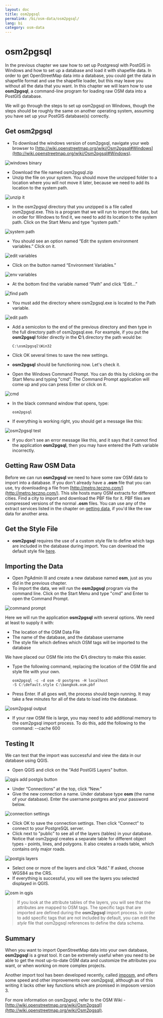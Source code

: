 ```yaml
---
layout: doc
title: osm2pgsql
permalink: /bi/osm-data/osm2pgsql/
lang: bi
category: osm-data
---
```


osm2pgsql
==========
In the previous chapter we saw how to set up Postgresql with PostGIS in Windows and
how to set up a database and load it with shapefile data. In order to get OpenStreetMap
data into a database, you could get the data in shapefile format and use the shapefile
loader, but this may leave you without all the data that you want. In this chapter we
will learn how to use **osm2pgsql**, a command-line program for loading raw OSM
data into a PostGIS database.

We will go through the steps to set up osm2pgsql on Windows, though the steps should
be roughly the same on another operating system, assuming you have set up your
PostGIS database(s) correctly.

Get osm2pgsql
-------------
-	To download the windows version of osm2pgsql, navigate your web browser to
	[http://wiki.openstreetmap.org/wiki/Osm2pgsql#Windows](http://wiki.openstreetmap.org/wiki/Osm2pgsql#Windows).

![windows binary][]

-	Download the file named osm2pgsql.zip
-	Unzip the file on your system. You should move the unzipped folder to a location where you will
	not move it later, because we need to add its location to the system path.

![unzip it][]

-	In the osm2pgsql directory that you unzipped is a file called osm2pgsql.exe.  This is a program
	that we will run to import the data, but in order for Windows to find it, we need to add its
	location to the system path.  Click on the Start Menu and type “system path.”

![system path][]

-	You should see an option named “Edit the system environment variables.”  Click on it.

![edit variables][]

-	Click on the button named “Environment Variables.”

![env variables][]

-	At the bottom find the variable named “Path” and click “Edit...”

![find path][]

-	You must add the directory where osm2pgsql.exe is located to the Path variable.

![edit path][]

-	Add a semicolon to the end of the previous directory and then type in the full
	directory path of osm2pgsql.exe.  For example, if you put the **osm2pgsql** folder
	directly in the **C:\\** directory the path would be:
	
		C:\osm2pgsql\Win32

-	Click OK several times to save the new settings.
-	**osm2pgsql** should be functioning now. Let's check it.
-	Open the Windows Command Prompt. You can do this by clicking on the Start Menu and typing
	"cmd". The Command Prompt application will come up and you can press Enter or click on it.

![cmd][]

-	In the black command window that opens, type:

		osm2pgsql

-	If everything is working right, you should get a message like this:

![osm2pgsql test][]

-	If you don't see an error message like this, and it says that it cannot find the application
	**osm2pgsql**, then you may have entered the Path variable incorrectly.

Getting Raw OSM Data
---------------------
Before we can run **osm2pgsql** we need to have some raw OSM data to import into a database.
If you don't already have a **.osm** file that you can use, try downloading a file from
[http://metro.teczno.com/](http://metro.teczno.com/). This site hosts many OSM extracts for
different cities.  Find a city to import and download the PBF file for it. PBF files are
compressed versions of the normal **.osm** files. You can use any of the extract services
listed in the chapter on [getting data](/en/osm-data/getting-data), if you'd like the raw data
for another area.

Get the Style File
------------------
-	**osm2pgsql** requires the use of a custom style file to define which tags are included
	in the database during import. You can download the default style file
	[here](/files/default.style).

Importing the Data
-------------------
-	Open PgAdmin III and create a new database named **osm**, just as you did in the
	previous chapter.
-	To import the data, we will run the **osm2pgsql** program via the command line. Click on
	the Start Menu and type "cmd" and Enter to open the Command Prompt.

![command prompt][]

Here we will run the application **osm2pgsql** with several options. We need at least
to supply it with:

-	The location of the OSM Data File
-	The name of the database, and the database username
-	The style file which defines which OSM tags will be imported to the database

We have placed our OSM file into the **C:\\** directory to make this easier.

-	Type the following command, replacing the location of the OSM file and style file with your own.

		osm2pgsql -c -d osm -U postgres -H localhost
		-S C:\default.style C:\bangkok.osm.pbf

-	Press Enter. If all goes well, the process should begin running. It may take a few minutes for all
	of the data to load into the database.

![osm2pgsql output][]

-	If your raw OSM file is large, you may need to add additional memory
	to the osm2pgsql import process. To do this, add the following to the command:
		--cache 600

Testing It
-----------
We can test that the import was successful and view the data in our database using QGIS.

-	Open QGIS and click on the "Add PostGIS Layers" button.

![qgis add postgis button][]

-	Under “Connections” at the top, click “New.”
-	Give the new connection a name.  Under database type **osm** (the name of your database).
	Enter the username postgres and your password below.

![connection settings][]

-	Click OK to save the connection settings.  Then click “Connect” to connect to your PostgreSQL
	server.
-	Click next to "public" to see all of the layers (tables) in your database. Notice that osm2pgsql
	creates a separate table for different object types - points, lines, and polygons. It also creates
	a roads table, which contains only major roads.

![postgis layers][]

-	Select one or more of the layers and click "Add." If asked, choose WGS84 as the CRS.
-	If everything is successful, you will see the layers you selected displayed in QGIS.

![osm in qgis][]

>	If you look at the attribute tables of the layers, you will see that the attributes are mapped
>	to OSM tags. The specific tags that are imported are defined during the **osm2pgsql** import
>	process. In order to add specific tags that are not included by default, you can edit the
>	*style* file that osm2pgsql references to define the data schema.


Summary
-------
When you want to import OpenStreetMap data into your own database, **osm2pgsql** is a great tool.
It can be extremely useful when you need to be able to get the most up-to-date OSM data and
customize the attributes you want, or when working on more complex projects.

Another import tool has been developed recently, called [imposm](http://imposm.org/), and offers
some speed and other improvements over osm2pgsql, although as of this writing it lacks other key
functions which are promised in imposom version 3.

For more information on osm2pgsql, refer to the OSM Wiki - 
[http://wiki.openstreetmap.org/wiki/Osm2pgsql](http://wiki.openstreetmap.org/wiki/Osm2pgsql).


[windows binary]: /images/en/osm-data/osm2pgsql/windows-binary.png
[unzip it]: /images/en/osm-data/osm2pgsql/unzip-it.png
[system path]: /images/en/osm-data/osm2pgsql/system-path.png
[edit variables]: /images/en/osm-data/osm2pgsql/edit-environment-variables.png
[env variables]: /images/en/osm-data/osm2pgsql/environment-variables.png
[find path]: /images/en/osm-data/osm2pgsql/find-path.png
[edit path]: /images/en/osm-data/osm2pgsql/edit-path-variable.png
[cmd]: /images/en/osm-data/osm2pgsql/cmd.png
[osm2pgsql test]: /images/en/osm-data/osm2pgsql/osm2pgsql-test.png
[command prompt]: /images/en/osm-data/osm2pgsql/command-prompt.png
[osm2pgsql output]: /images/en/osm-data/osm2pgsql/osm2pgsql-output.png
[qgis add postgis button]: /images/en/osm-data/osm2pgsql/add-postgis-button.png
[connection settings]: /images/en/osm-data/osm2pgsql/connection-settings.png
[postgis layers]: /images/en/osm-data/osm2pgsql/postgis-layers.png
[osm in qgis]: /images/en/osm-data/osm2pgsql/osm-in-qgis.png

